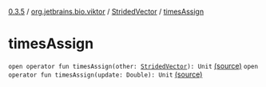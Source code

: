 [0.3.5](../../index.md) / [org.jetbrains.bio.viktor](../index.md) / [StridedVector](index.md) / [timesAssign](.)

# timesAssign

`open operator fun timesAssign(other: `[`StridedVector`](index.md)`): Unit` [(source)](https://github.com/JetBrains-Research/viktor/blob/0.3.5/src/main/kotlin/org/jetbrains/bio/viktor/StridedVector.kt#L392)
`open operator fun timesAssign(update: Double): Unit` [(source)](https://github.com/JetBrains-Research/viktor/blob/0.3.5/src/main/kotlin/org/jetbrains/bio/viktor/StridedVector.kt#L401)